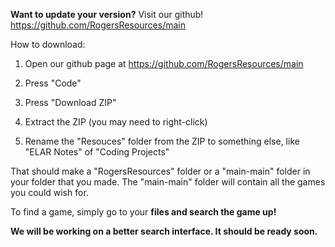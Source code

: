 **Want to update your version?**
Visit our github!
https://github.com/RogersResources/main

How to download:

1) Open our github page at https://github.com/RogersResources/main

2) Press "Code"

3) Press "Download ZIP"

4) Extract the ZIP (you may need to right-click)

5) Rename the "Resouces" folder from the ZIP to something else, like "ELAR Notes" of "Coding Projects"

That should make a "RogersResources" folder or a "main-main" folder in your folder that you made.
The "main-main" folder will contain all the games you could wish for.


To find a game, simply go to your **files and search the game up!**

**We will be working on a better search interface. It should be ready soon.**

